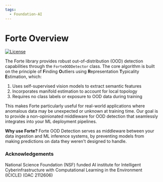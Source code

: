 ```yaml
---
tags:
  - Foundation-AI
---
```


# Forte Overview
[![License](https://img.shields.io/badge/License-MIT-yellow.svg)](https://opensource.org/licenses/MIT)


The Forte library provides robust out-of-distribution (OOD) detection capabilities through the `ForteOODDetector` class. The core algorithm is built on the principle of **F**inding **O**utliers using **R**epresentation **T**ypicality **E**stimation, which:

1. Uses self-supervised vision models to extract semantic features
2. Incorporates manifold estimation to account for local topology
3. Requires no class labels or exposure to OOD data during training

This makes Forte particularly useful for real-world applications where anomalous data may be unexpected or unknown at training time. Our goal is to provide a non-opinionated middleware for OOD detection that seamlessly integrates into your ML deployment pipelines.

**Why use Forte?**
Forte OOD Detection serves as middleware between your data ingestion and ML inference systems, by preventing models from making predictions on data they weren't designed to handle. 

### Acknowledgements
National Science Foundation (NSF) funded AI institute for Intelligent Cyberinfrastructure with Computational Learning in the Environment (ICICLE) (OAC 2112606)